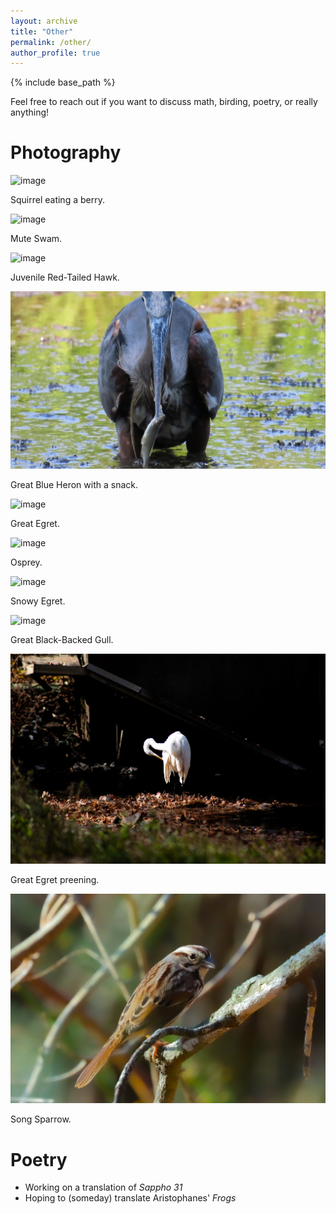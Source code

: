 ```yaml
---
layout: archive
title: "Other"
permalink: /other/
author_profile: true
---
```


{% include base_path %}

Feel free to reach out if you want to discuss math, birding, poetry, or really anything!

Photography
====

![image](/images/1.JPG)

Squirrel eating a berry.

![image](/images/2.JPG)

Mute Swam.

![image](/images/3.JPG)

Juvenile Red-Tailed Hawk.

![image](/images/4.JPG)

Great Blue Heron with a snack.

![image](/images/5.JPG)

Great Egret.

![image](/images/6.JPG)

Osprey.

![image](/images/7.JPG)

Snowy Egret.

![image](/images/8.JPG)

Great Black-Backed Gull.

![image](/images/9.JPG)

Great Egret preening.

![image](/images/10.JPG)

Song Sparrow.

Poetry
======
* Working on a translation of *Sappho 31*
* Hoping to (someday) translate Aristophanes' *Frogs*

